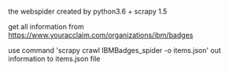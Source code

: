 the webspider created by python3.6 + scrapy 1.5


get all information from https://www.youracclaim.com/organizations/ibm/badges



use command 'scrapy crawl IBMBadges_spider -o items.json' out information to items.json file
